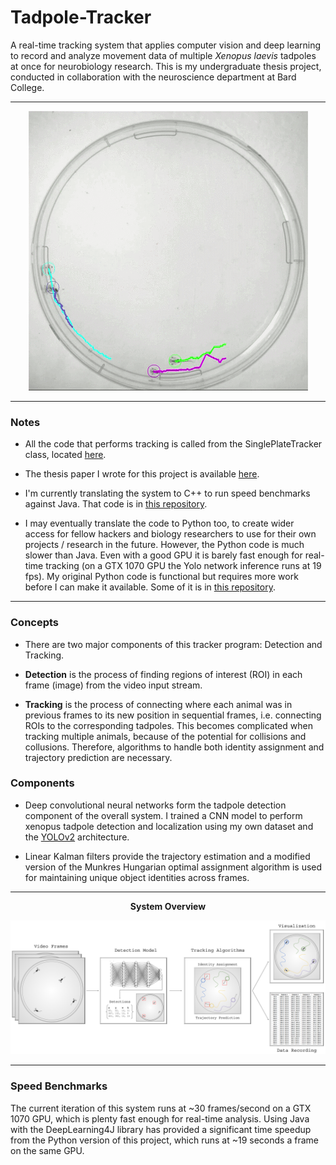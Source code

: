 # Tadpole-Tracker
A real-time tracking system that applies computer vision and deep learning to record and analyze movement data of multiple *Xenopus laevis* tadpoles at once for neurobiology research. This is my undergraduate thesis project, conducted in collaboration with the neuroscience department at Bard College.

-----
<!--
![Uh oh, it appears the gif  didn't load. Please look at /samples/tracking_demo.gif in this repositiory.](/sample/tracking_demo.gif?raw=true "Tracking Demo")
-->

<p align="center"> 
<img src="/sample/tracking_demo.gif">
</p>

-----
### Notes


- All the code that performs tracking is called from the SinglePlateTracker class, located [here](src/main/java/sproj/tracking/).

- The thesis paper I wrote for this project is available [here](/paper/senior_thesis.pdf).

- I'm currently translating the system to C++ to run speed benchmarks against Java. That code is in [this repository](https://github.com/alexander-hamme/Tadpole-Tracker-Cpp).

- I may eventually translate the code to Python too, to create wider access for fellow hackers and biology researchers to use for their own projects / research in the future. However, the Python code is much slower than Java. Even with a good GPU it is barely fast enough for real-time tracking (on a GTX 1070 GPU the Yolo network inference runs at 19 fps). My original Python code is functional but requires more work before I can make it available. Some of it is in [this repository](https://github.com/alexander-hamme/Tadpole-Tracker-Python).

-----

### Concepts

- There are two major components of this tracker program: Detection and Tracking.

- **Detection** is the process of finding regions of interest (ROI) in each frame (image) from the video input stream.

- **Tracking** is the process of connecting where each animal was in previous frames to its new position in sequential frames, i.e. connecting ROIs to the corresponding tadpoles. This becomes complicated when tracking multiple animals, because of the potential for collisions and collusions. Therefore, algorithms to handle both identity assignment and trajectory prediction are necessary.

### Components

- Deep convolutional neural networks form the tadpole detection component of the overall system. I trained a CNN model to perform xenopus tadpole detection and localization using my own dataset and the [YOLOv2](https://pjreddie.com/darknet/yolov2/) architecture.

- Linear Kalman filters provide the trajectory estimation and a modified version of the Munkres Hungarian optimal assignment algorithm is used for maintaining unique object identities across frames.

-----

<p align="center">
<b>System Overview</b>
<p>
  
![Uh oh, it appears the image  didn't load. Please look at /samples/system_diagram.png in this repositiory.](/sample/system_diagram.png?raw=true "System Diagram")


-----

### Speed Benchmarks

The current iteration of this system runs at ~30 frames/second on a GTX 1070 GPU, which is plenty fast enough for real-time analysis. Using Java with the DeepLearning4J library has provided a significant time speedup from the Python version of this project, which runs at ~19 seconds a frame on the same GPU.
